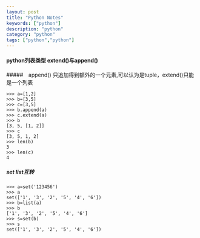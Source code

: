 ```yaml
---
layout: post
title: "Python Notes"
keywords: ["python"]
description: "python"
category: "python"
tags: ["python","python"]
---
```


#### python列表类型 extend()与append()

#####　append() 只追加得到额外的一个元素,可以认为是tuple，extend()只能是一个列表

```
>>> a=[1,2]
>>> b=[3,5]
>>> c=[3,5]
>>> b.append(a)
>>> c.extend(a)
>>> b
[3, 5, [1, 2]]
>>> c
[3, 5, 1, 2]
>>> len(b)
3
>>> len(c)
4
```

##### set list互转

```
>>> a=set('123456')
>>> a
set(['1', '3', '2', '5', '4', '6'])
>>> b=list(a)
>>> b
['1', '3', '2', '5', '4', '6']
>>> s=set(b)
>>> s
set(['1', '3', '2', '5', '4', '6'])
```
